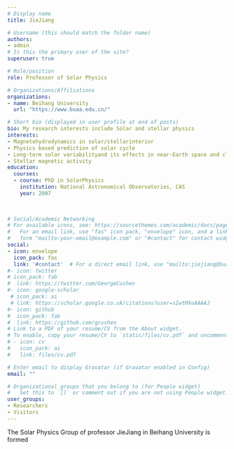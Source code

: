 ```yaml
---
# Display name
title: JieJiang

# Username (this should match the folder name)
authors:
- admin
# Is this the primary user of the site?
superuser: true

# Role/position
role: Professor of Solar Physics

# Organizations/Affiliations
organizations:
- name: Beihang University
  url: "https://www.buaa.edu.cn/"

# Short bio (displayed in user profile at end of posts)
bio: My research interests include Solar and stellar physics
interests:
- Magnetohydrodynamics in solar/stellarinterior
- Physics based prediction of solar cycle
- Long-term solar variabilityand its effects in near-Earth space and climate
- Stellar magnetic activity
education:
  courses:
  - course: PhD in SolarPhysics
    institution: National Astronomical Observatories, CAS
    year: 2007
 

    
# Social/Academic Networking
# For available icons, see: https://sourcethemes.com/academic/docs/page-builder/#icons
#   For an email link, use "fas" icon pack, "envelope" icon, and a link in the
#   form "mailto:your-email@example.com" or "#contact" for contact widget.
social:
- icon: envelope
  icon_pack: fas
  link: '#contact'  # For a direct email link, use "mailto:jiejiang@buaa.edu.cn".
#- icon: twitter
# icon_pack: fab
#  link: https://twitter.com/GeorgeCushen
#- icon: google-scholar
 # icon_pack: ai
 # link: https://scholar.google.co.uk/citations?user=sIwtMXoAAAAJ
#- icon: github
#  icon_pack: fab
#  link: https://github.com/gcushen
# Link to a PDF of your resume/CV from the About widget.
# To enable, copy your resume/CV to `static/files/cv.pdf` and uncomment the lines below.
# - icon: cv
#   icon_pack: ai
#   link: files/cv.pdf

# Enter email to display Gravatar (if Gravatar enabled in Config)
email: ""

# Organizational groups that you belong to (for People widget)
#   Set this to `[]` or comment out if you are not using People widget.
user_groups:
- Researchers
- Visitors
---
```


The Solar Physics Group of professor JieJiang in Beihang University is formed
